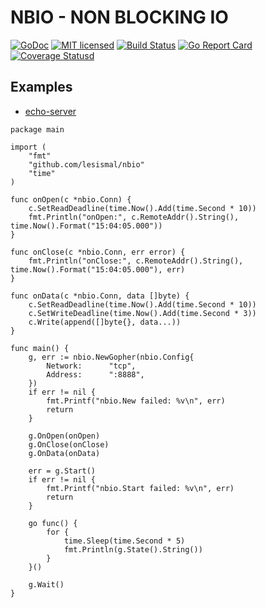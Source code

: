 # NBIO - NON BLOCKING IO

[![GoDoc][1]][2] [![MIT licensed][3]][4] [![Build Status][5]][6] [![Go Report Card][7]][8] [![Coverage Statusd][9]][10]

[1]: https://godoc.org/github.com/lesismal/nbio?status.svg
[2]: https://godoc.org/github.com/lesismal/nbio
[3]: https://img.shields.io/badge/license-MIT-blue.svg
[4]: LICENSE
[5]: https://travis-ci.org/lesismal/nbio.svg?branch=master
[6]: https://travis-ci.org/lesismal/nbio
[7]: https://goreportcard.com/badge/github.com/lesismal/nbio
[8]: https://goreportcard.com/report/github.com/lesismal/nbio
[9]: https://codecov.io/gh/lesismal/nbio/branch/master/graph/badge.svg
[10]: https://codecov.io/gh/lesismal/nbio

## Examples

- [echo-server](https://github.com/lesismal/nbio/blob/master/examples/echo/server.go)

```golang
package main

import (
	"fmt"
	"github.com/lesismal/nbio"
	"time"
)

func onOpen(c *nbio.Conn) {
	c.SetReadDeadline(time.Now().Add(time.Second * 10))
	fmt.Println("onOpen:", c.RemoteAddr().String(), time.Now().Format("15:04:05.000"))
}

func onClose(c *nbio.Conn, err error) {
	fmt.Println("onClose:", c.RemoteAddr().String(), time.Now().Format("15:04:05.000"), err)
}

func onData(c *nbio.Conn, data []byte) {
	c.SetReadDeadline(time.Now().Add(time.Second * 10))
	c.SetWriteDeadline(time.Now().Add(time.Second * 3))
	c.Write(append([]byte{}, data...))
}

func main() {
	g, err := nbio.NewGopher(nbio.Config{
		Network:      "tcp",
		Address:      ":8888",
	})
	if err != nil {
		fmt.Printf("nbio.New failed: %v\n", err)
		return
	}

	g.OnOpen(onOpen)
	g.OnClose(onClose)
	g.OnData(onData)

	err = g.Start()
	if err != nil {
		fmt.Printf("nbio.Start failed: %v\n", err)
		return
	}

	go func() { 
		for {
			time.Sleep(time.Second * 5)
			fmt.Println(g.State().String())
		}
	}()

	g.Wait()
}
```
